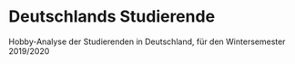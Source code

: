 # Deutschlands Studierende
 Hobby-Analyse der Studierenden in Deutschland, für den Wintersemester 2019/2020
